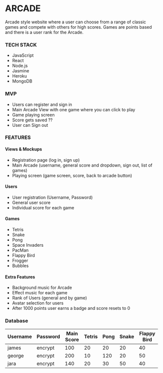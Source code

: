 # ARCADE

Arcade style website where a user can choose from a range of classic games and compete with others for high scores.
Games are points based and there is a user rank for the Arcade. 


### TECH STACK

- JavaScript
- React
- Node.js
- Jasmine
- Heroku
- MongoDB


### MVP

- Users can register and sign in
- Main Arcade View with one game where you can click to play
- Game playing screen
- Score gets saved ??
- User can Sign out


### FEATURES

#### Views & Mockups

- Registration page (log in, sign up)
- Main Arcade (username, general score and dropdown, sign out, list of games)
- Playing screen (game screen, score, back to arcade button)


#### Users

- User registration (Username, Password)
- General user score 
- Individual score for each game


#### Games

- Tetris
- Snake
- Pong
- Space Invaders
- PacMan
- Flappy Bird
- Frogger
- Bubbles


#### Extra Features

- Background music for Arcade
- Effect music for each game
- Rank of Users (general and by game)
- Avatar selection for users
- After 1000 points user earns a badge and score resets to 0


### Database

Username | Password | Main Score | Tetris | Pong | Snake | Flappy Bird |
-------- | -------- | ---------- | ------ | ---- | ----- | ----------- |
james    | encrypt  | 100        | 20     | 20   | 20    | 40          |
george   | encrypt  | 200        | 10     | 120  | 20    | 50          |
jara     | encrypt  | 140        | 20     | 30   | 50    | 40          |
